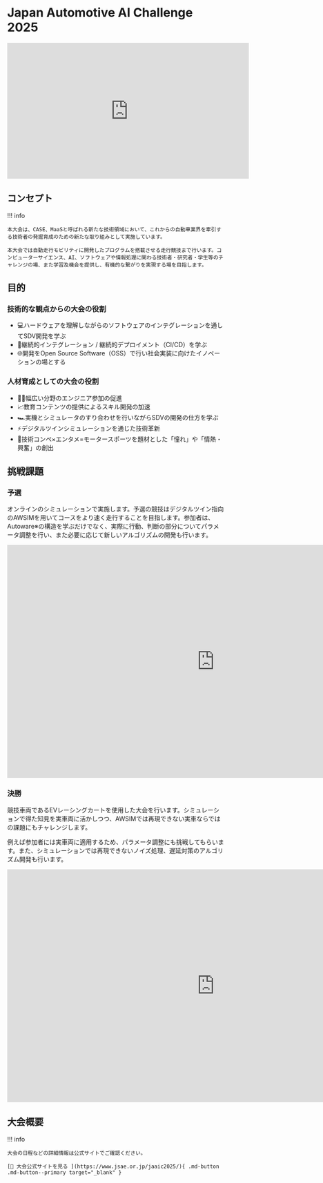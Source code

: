 # Japan Automotive AI Challenge 2025

<iframe width="560" height="315" src="https://www.youtube.com/embed/FGGTUcfV7nU?si=3OWNwnpa_utk8D31" title="YouTube video player" frameborder="0" allow="accelerometer; autoplay; clipboard-write; encrypted-media; gyroscope; picture-in-picture; web-share" referrerpolicy="strict-origin-when-cross-origin" allowfullscreen></iframe>

## コンセプト

!!! info

    本大会は、CASE、MaaSと呼ばれる新たな技術領域において、これからの自動車業界を牽引する技術者の発掘育成のための新たな取り組みとして実施しています。

    本大会では自動走行モビリティに開発したプログラムを搭載させる走行競技まで行います。コンピューターサイエンス、AI、ソフトウェアや情報処理に関わる技術者・研究者・学生等のチャレンジの場、また学習及機会を提供し、有機的な繋がりを実現する場を目指します。

## 目的

### 技術的な観点からの大会の役割

- 💻ハードウェアを理解しながらのソフトウェアのインテグレーションを通してSDV開発を学ぶ
- 🔄継続的インテグレーション / 継続的デプロイメント（CI/CD）を学ぶ
- 🌐開発をOpen Source Software（OSS）で行い社会実装に向けたイノベーションの場とする

### 人材育成としての大会の役割

- 👩‍💻幅広い分野のエンジニア参加の促進
- 📈教育コンテンツの提供によるスキル開発の加速
- 🏎️実機とシミュレータのすり合わせを行いながらSDVの開発の仕方を学ぶ
- ⚡デジタルツインシミュレーションを通じた技術革新
- 🏁技術コンペ×エンタメ=モータースポーツを題材とした「憧れ」や「情熱・興奮」の創出

## 挑戦課題

### 予選

オンラインのシミュレーションで実施します。予選の競技はデジタルツイン指向のAWSIMを用いてコースをより速く走行することを目指します。参加者は、Autoware※の構造を学ぶだけでなく、実際に行動、判断の部分についてパラメータ調整を行い、また必要に応じて新しいアルゴリズムの開発も行います。

<iframe width="960" height="540" src="https://www.youtube.com/embed/Mynxk4GBAzA?si=V-JH6oRW7t-Y9bcX" title="YouTube video player" frameborder="0" allow="accelerometer; autoplay; clipboard-write; encrypted-media; gyroscope; picture-in-picture; web-share" referrerpolicy="strict-origin-when-cross-origin" allowfullscreen></iframe>

### 決勝

競技車両であるEVレーシングカートを使用した大会を行います。シミュレーションで得た知見を実車両に活かしつつ、AWSIMでは再現できない実車ならではの課題にもチャレンジします。

例えば参加者には実車両に適用するため、パラメータ調整にも挑戦してもらいます。また、シミュレーションでは再現できないノイズ処理、遅延対策のアルゴリズム開発も行います。

<iframe width="960" height="540"src="https://www.youtube.com/embed/COZDHMm4E_8?si=HP99OsIzndmwDEvF" title="YouTube video player" frameborder="0" allow="accelerometer; autoplay; clipboard-write; encrypted-media; gyroscope; picture-in-picture; web-share" referrerpolicy="strict-origin-when-cross-origin" allowfullscreen></iframe>

## 大会概要
!!! info

    大会の日程などの詳細情報は公式サイトでご確認ください。
    
    [🔗 大会公式サイトを見る ](https://www.jsae.or.jp/jaaic2025/){ .md-button .md-button--primary target="_blank" }